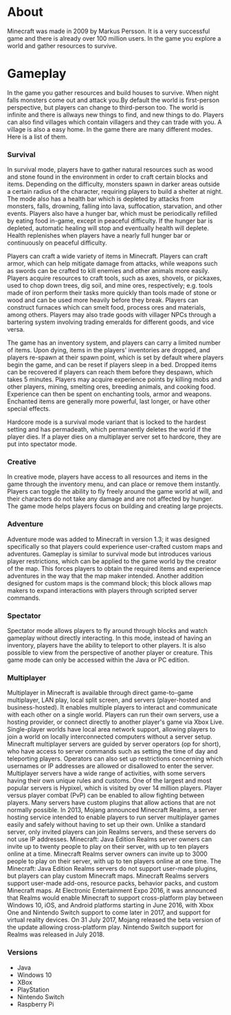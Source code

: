 # About

Minecraft was made in 2009 by Markus Persson. It is a very successful game and there is already over 100 million users. In the game you explore a world and gather resources to survive.

# Gameplay

In the game you gather resources and build houses to survive. When night falls monsters come out and attack you.By default the world is first-person perspective, but players can change to third-person too. The world is infinite and there is allways new things to find, and new things to do. Players can also find villages which contain villagers and they can trade with you. A village is also a easy home. In the game there are many different modes. Here is a list of them.

### Survival

In survival mode, players have to gather natural resources such as wood and stone found in the environment in order to craft certain blocks and items. Depending on the difficulty, monsters spawn in darker areas outside a certain radius of the character, requiring players to build a shelter at night. The mode also has a health bar which is depleted by attacks from monsters, falls, drowning, falling into lava, suffocation, starvation, and other events. Players also have a hunger bar, which must be periodically refilled by eating food in-game, except in peaceful difficulty. If the hunger bar is depleted, automatic healing will stop and eventually health will deplete. Health replenishes when players have a nearly full hunger bar or continuously on peaceful difficulty.

Players can craft a wide variety of items in Minecraft. Players can craft armor, which can help mitigate damage from attacks, while weapons such as swords can be crafted to kill enemies and other animals more easily. Players acquire resources to craft tools, such as axes, shovels, or pickaxes, used to chop down trees, dig soil, and mine ores, respectively; e.g. tools made of iron perform their tasks more quickly than tools made of stone or wood and can be used more heavily before they break. Players can construct furnaces which can smelt food, process ores and materials, among others. Players may also trade goods with villager NPCs through a bartering system involving trading emeralds for different goods, and vice versa.

The game has an inventory system, and players can carry a limited number of items. Upon dying, items in the players' inventories are dropped, and players re-spawn at their spawn point, which is set by default where players begin the game, and can be reset if players sleep in a bed. Dropped items can be recovered if players can reach them before they despawn, which takes 5 minutes. Players may acquire experience points by killing mobs and other players, mining, smelting ores, breeding animals, and cooking food. Experience can then be spent on enchanting tools, armor and weapons. Enchanted items are generally more powerful, last longer, or have other special effects.

Hardcore mode is a survival mode variant that is locked to the hardest setting and has permadeath, which permanently deletes the world if the player dies. If a player dies on a multiplayer server set to hardcore, they are put into spectator mode.

### Creative

In creative mode, players have access to all resources and items in the game through the inventory menu, and can place or remove them instantly. Players can toggle the ability to fly freely around the game world at will, and their characters do not take any damage and are not affected by hunger. The game mode helps players focus on building and creating large projects.

### Adventure

Adventure mode was added to Minecraft in version 1.3; it was designed specifically so that players could experience user-crafted custom maps and adventures. Gameplay is similar to survival mode but introduces various player restrictions, which can be applied to the game world by the creator of the map. This forces players to obtain the required items and experience adventures in the way that the map maker intended. Another addition designed for custom maps is the command block; this block allows map makers to expand interactions with players through scripted server commands.

### Spectator

Spectator mode allows players to fly around through blocks and watch gameplay without directly interacting. In this mode, instead of having an inventory, players have the ability to teleport to other players. It is also possible to view from the perspective of another player or creature. This game mode can only be accessed within the Java or PC edition.

### Multiplayer

Multiplayer in Minecraft is available through direct game-to-game multiplayer, LAN play, local split screen, and servers (player-hosted and business-hosted). It enables multiple players to interact and communicate with each other on a single world. Players can run their own servers, use a hosting provider, or connect directly to another player's game via Xbox Live. Single-player worlds have local area network support, allowing players to join a world on locally interconnected computers without a server setup. Minecraft multiplayer servers are guided by server operators (op for short), who have access to server commands such as setting the time of day and teleporting players. Operators can also set up restrictions concerning which usernames or IP addresses are allowed or disallowed to enter the server. Multiplayer servers have a wide range of activities, with some servers having their own unique rules and customs. One of the largest and most popular servers is Hypixel, which is visited by over 14 million players. Player versus player combat (PvP) can be enabled to allow fighting between players. Many servers have custom plugins that allow actions that are not normally possible. In 2013, Mojang announced Minecraft Realms, a server hosting service intended to enable players to run server multiplayer games easily and safely without having to set up their own. Unlike a standard server, only invited players can join Realms servers, and these servers do not use IP addresses. Minecraft: Java Edition Realms server owners can invite up to twenty people to play on their server, with up to ten players online at a time. Minecraft Realms server owners can invite up to 3000 people to play on their server, with up to ten players online at one time. The Minecraft: Java Edition Realms servers do not support user-made plugins, but players can play custom Minecraft maps. Minecraft Realms servers support user-made add-ons, resource packs, behavior packs, and custom Minecraft maps. At Electronic Entertainment Expo 2016, it was announced that Realms would enable Minecraft to support cross-platform play between Windows 10, iOS, and Android platforms starting in June 2016, with Xbox One and Nintendo Switch support to come later in 2017, and support for virtual reality devices. On 31 July 2017, Mojang released the beta version of the update allowing cross-platform play. Nintendo Switch support for Realms was released in July 2018.

### Versions

- Java
- Windows 10
- XBox
- PlayStation
- Nintendo Switch
- Raspberry Pi

